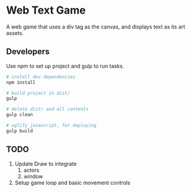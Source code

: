 # Web Text Game

A web game that uses a div tag as the canvas, and displays text
as its art assets.

## Developers

Use npm to set up project and gulp to run tasks.

```bash
# install dev dependencies
npm install

# build project in dist/
gulp

# delete dist/ and all contents
gulp clean

# uglify javascript, for deploying
gulp build
```

## TODO

1. Update Draw to integrate
    1. actors
    2. window
2. Setup game loop and basic movement controls
